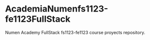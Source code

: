 # AcademiaNumenfs1123-fe1123FullStack
Numen Academy FullStack fs1123-fe1123 course proyects repository.
